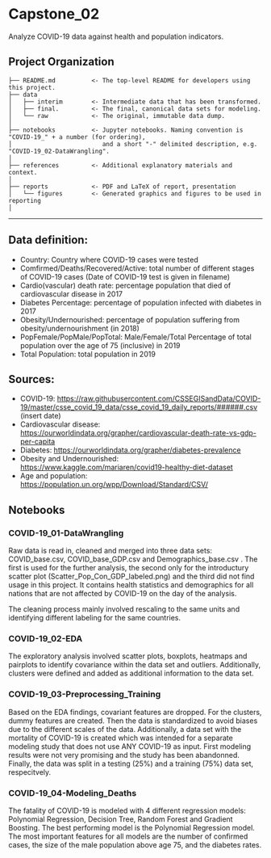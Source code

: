 Capstone_02
==============================

Analyze COVID-19 data against health and population indicators.

Project Organization
------------

    ├── README.md          <- The top-level README for developers using this project.
    ├── data
    │   ├── interim        <- Intermediate data that has been transformed.
    │   ├── final.         <- The final, canonical data sets for modeling.
    │   └── raw            <- The original, immutable data dump.
    │
    ├── notebooks          <- Jupyter notebooks. Naming convention is "COVID-19_" + a number (for ordering), 
    │                         and a short "-" delimited description, e.g. "COVID-19_02-DataWrangling".
    │
    ├── references         <- Additional explanatory materials and context.
    │
    ├── reports            <- PDF and LaTeX of report, presentation
    │   └── figures        <- Generated graphics and figures to be used in reporting
    │
--------

## Data definition:
- Country: Country where COVID-19 cases were tested
- Comfirmed/Deaths/Recovered/Active: total number of different stages of COVID-19 cases (Date of COVID-19 test is given in filename)
- Cardio(vascular) death rate: percentage population that died of cardiovascular disease in 2017
- Diabetes Percentage: percentage of population infected with diabetes in 2017
- Obesity/Undernourished: percentage of population suffering from obesity/undernourishment (in 2018)
- PopFemale/PopMale/PopTotal: Male/Female/Total Percentage of total population over the age of 75 (inclusive) in 2019
- Total Population: total population in 2019

## Sources:
- COVID-19: https://raw.githubusercontent.com/CSSEGISandData/COVID-19/master/csse_covid_19_data/csse_covid_19_daily_reports/######.csv (insert date)
- Cardiovascular disease: https://ourworldindata.org/grapher/cardiovascular-death-rate-vs-gdp-per-capita
- Diabetes: https://ourworldindata.org/grapher/diabetes-prevalence
- Obesity and Undernourished: https://www.kaggle.com/mariaren/covid19-healthy-diet-dataset
- Age and population: https://population.un.org/wpp/Download/Standard/CSV/

## Notebooks
### COVID-19_01-DataWrangling
Raw data is read in, cleaned and merged into three data sets: COVID_base.csv, COVID_base_GDP.csv and Demographics_base.csv . The first is used for the further analysis, the second only for the introductury scatter plot (Scatter_Pop_Con_GDP_labeled.png) and the third did not find usage in this project. It contains health statistics and demographics for all nations that are not affected by COVID-19 on the day of the analysis.

The cleaning process mainly involved rescaling to the same units and identifying different labeling for the same countries.

### COVID-19_02-EDA
The exploratory analysis involved scatter plots, boxplots, heatmaps and pairplots to identify covariance within the data set and outliers. Additionally, clusters were defined and added as additional information to the data set.

### COVID-19_03-Preprocessing_Training
Based on the EDA findings, covariant features are dropped. For the clusters, dummy features are created. Then the data is standardized to avoid biases due to the different scales of the data. Additionally, a data set with the mortality of COVID-19 is created which was intended for a separate modeling study that does not use ANY COVID-19 as input. First modeling results were not very promising and the study has been abandonned. Finally, the data was split in a testing (25%) and a training (75%) data set, respecitvely.

### COVID-19_04-Modeling_Deaths
The fatality of COVID-19 is modeled with 4 different regression models: Polynomial Regression, Decision Tree, Random Forest and Gradient Boosting. The best performing model is the Polynomial Regression model. The most important features for all models are the number of confirmed cases, the size of the male population above age 75, and the diabetes rates.

